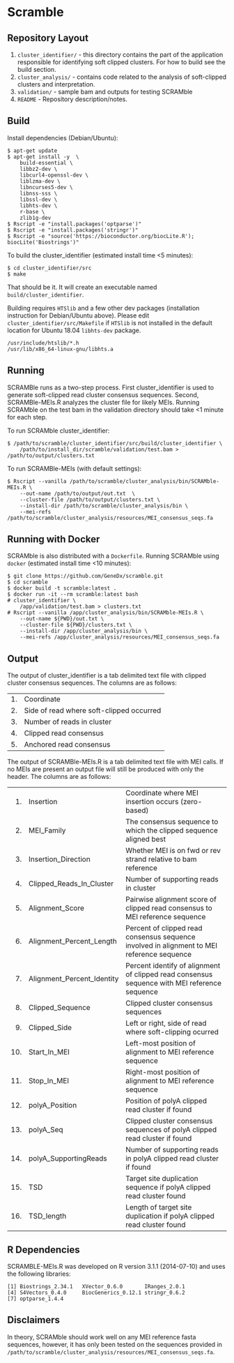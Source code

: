 Scramble
========

Repository Layout
-----------------
1. `cluster_identifier/` - this directory contains the part of the application responsible for identifying soft clipped
clusters. For how to build see the build section.
2. `cluster_analysis/` - contains code related to the analysis of soft-clipped clusters and interpretation.
3. `validation/` - sample bam and outputs for testing SCRAMble
4. `README` - Repository description/notes.

Build
-----

Install dependencies (Debian/Ubuntu):

    $ apt-get update
    $ apt-get install -y  \
        build-essential \
        libbz2-dev \
        libcurl4-openssl-dev \
        liblzma-dev \
        libncurses5-dev \
        libnss-sss \
        libssl-dev \
        libhts-dev \
        r-base \
        zlib1g-dev
    $ Rscript -e "install.packages('optparse')"
    $ Rscript -e "install.packages('stringr')"
    $ Rscript -e "source('https://bioconductor.org/biocLite.R'); biocLite('Biostrings')"

To build the cluster_identifier (estimated install time <5 minutes):

    $ cd cluster_identifier/src
    $ make

That should be it. It will create an executable named `build/cluster_identifier`.
 
Building requires `HTSlib` and a few other dev packages (installation instruction for Debian/Ubuntu above). Please edit
`cluster_identifier/src/Makefile` if `HTSlib` is not installed in the default location for Ubuntu 18.04
`libhts-dev` package.

    /usr/include/htslib/*.h
    /usr/lib/x86_64-linux-gnu/libhts.a

Running
-------
SCRAMBle runs as a two-step process. First cluster_identifier is used to generate soft-clipped read cluster consensus
sequences. Second, SCRAMBle-MEIs.R analyzes the cluster file for likely MEIs. Running SCRAMble on the test bam in the validation directory should take <1 minute for each step.

To run SCRAMble cluster_identifier:

    $ /path/to/scramble/cluster_identifier/src/build/cluster_identifier \
        /path/to/install_dir/scramble/validation/test.bam > /path/to/output/clusters.txt

To run SCRAMBle-MEIs (with default settings):

    $ Rscript --vanilla /path/to/scramble/cluster_analysis/bin/SCRAMble-MEIs.R \
        --out-name /path/to/output/out.txt 	\
        --cluster-file /path/to/output/clusters.txt \
        --install-dir /path/to/scramble/cluster_analysis/bin \
        --mei-refs /path/to/scramble/cluster_analysis/resources/MEI_consensus_seqs.fa  
	
Running with Docker
-------------------
SCRAMble is also distributed with a `Dockerfile`. Running SCRAMble using `docker` (estimated install time <10 minutes):

    $ git clone https://github.com/GeneDx/scramble.git
    $ cd scramble
    $ docker build -t scramble:latest .
    $ docker run -it --rm scramble:latest bash
    # cluster_identifier \
        /app/validation/test.bam > clusters.txt
    # Rscript --vanilla /app/cluster_analysis/bin/SCRAMble-MEIs.R \
        --out-name ${PWD}/out.txt \
        --cluster-file ${PWD}/clusters.txt \
        --install-dir /app/cluster_analysis/bin \
        --mei-refs /app/cluster_analysis/resources/MEI_consensus_seqs.fa

Output
------
The output of cluster_identifier is a tab delimited text file with clipped cluster consensus sequences.
The columns are as follows:

|      |                                          |
| ---: | ---------------------------------------- |
| 1.   | Coordinate                               |
| 2.   | Side of read where soft-clipped occurred |
| 3.   | Number of reads in cluster               |
| 4.   | Clipped read consensus                   |
| 5.   | Anchored read consensus                  |
	
The output of SCRAMBle-MEIs.R is a tab delimited text file with MEI calls. If no MEIs are present an output file will still be produced with only the header.
The columns are as follows:

|      |                               |                                                                                              |
| ---: | ----------------------------- | -------------------------------------------------------------------------------------------- |
| 1.   | Insertion                     | Coordinate where MEI insertion occurs (zero-based)                                           |
| 2.   | MEI_Family                    | The consensus sequence to which the clipped sequence aligned best                            |
| 3.   | Insertion_Direction           | Whether MEI is on fwd or rev strand relative to bam reference                                |
| 4.   | Clipped_Reads_In_Cluster      | Number of supporting reads in cluster                                                        |
| 5.   | Alignment_Score               | Pairwise alignment score of clipped read consensus to MEI reference sequence                 |
| 6.   | Alignment_Percent_Length      | Percent of clipped read consensus sequence involved in alignment to MEI reference sequence   |
| 7.   | Alignment_Percent_Identity    | Percent identify of alignment of clipped read consensus sequence with MEI reference sequence |
| 8.   | Clipped_Sequence              | Clipped cluster consensus sequences                                                          |
| 9.   | Clipped_Side                  | Left or right, side of read where soft-clipping ocurred                                      |
| 10.  | Start_In_MEI                  | Left-most position of alignment to MEI reference sequence                                    |
| 11.  | Stop_In_MEI                   | Right-most position of alignment to MEI reference sequence                                   |
| 12.  | polyA_Position                | Position of  polyA clipped read cluster if found                                             |
| 13.  | polyA_Seq                     | Clipped cluster consensus sequences of polyA clipped read cluster if found                   |
| 14.  | polyA_SupportingReads         | Number of supporting reads in polyA clipped read cluster if found                            |
| 15.  | TSD                           | Target site duplication sequence if polyA clipped read cluster found                         |
| 16.  | TSD_length                    | Length of target site duplication if polyA clipped read cluster found                        |

R Dependencies
--------------
SCRAMBLE-MEIs.R was developed on R version 3.1.1 (2014-07-10) and uses the following libraries:

    [1] Biostrings_2.34.1   XVector_0.6.0       IRanges_2.0.1
    [4] S4Vectors_0.4.0     BiocGenerics_0.12.1 stringr_0.6.2
    [7] optparse_1.4.4


Disclaimers
-----------
In theory, SCRAMble should work well on any MEI reference fasta sequences, however, it has only been tested on the
sequences provided in `/path/to/scramble/cluster_analysis/resources/MEI_consensus_seqs.fa`.
